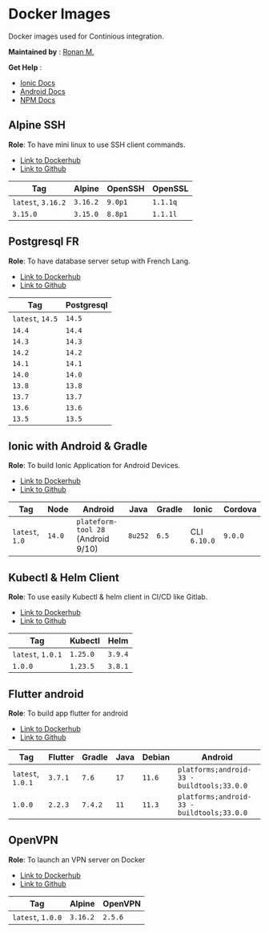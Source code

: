 # Docker Images

Docker images used for Continious integration.

**Maintained by** : [Ronan M.](https://github.com/ronronan)

**Get Help** :
* [Ionic Docs](https://ionicframework.com/docs)
* [Android Docs](https://developer.android.com/guide)
* [NPM Docs](https://docs.npmjs.com/)

## Alpine SSH

**Role**: To have mini linux to use SSH client commands.

* [Link to Dockerhub](https://hub.docker.com/r/ronronan/alpine-ssh-client)
* [Link to Github](https://github.com/ronronan/docker-images)

|Tag|Alpine|OpenSSH|OpenSSL|
|--|--|--|--|
| `latest`, `3.16.2` | `3.16.2` | `9.0p1` | `1.1.1q` |
| `3.15.0` | `3.15.0` | `8.8p1` | `1.1.1l` |

## Postgresql FR

**Role**: To have database server setup with French Lang.

* [Link to Dockerhub](https://hub.docker.com/r/ronronan/postgresql-fr)
* [Link to Github](https://github.com/ronronan/docker-images)

|Tag|Postgresql|
|--|--|
| `latest`, `14.5` | `14.5` |
| `14.4` | `14.4` |
| `14.3` | `14.3` |
| `14.2` | `14.2` |
| `14.1` | `14.1` |
| `14.0` | `14.0` |
| `13.8` | `13.8` |
| `13.7` | `13.7` |
| `13.6` | `13.6` |
| `13.5` | `13.5` |

## Ionic with Android & Gradle

**Role**: To build Ionic Application for Android Devices.

* [Link to Dockerhub](https://hub.docker.com/r/ronronan/ionic-android)
* [Link to Github](https://github.com/ronronan/docker-images)

|Tag|Node|Android|Java|Gradle|Ionic|Cordova|
|--|--|--|--|--|--|--|
| `latest`, `1.0` | `14.0` | `plateform-tool 28` (Android 9/10) | `8u252` | `6.5` | CLI `6.10.0` | `9.0.0` |

## Kubectl & Helm Client

**Role**: To use easily Kubectl & helm client in CI/CD like Gitlab.

* [Link to Dockerhub](https://hub.docker.com/r/ronronan/kubectl-helm-client)
* [Link to Github](https://github.com/ronronan/docker-images)

|Tag|Kubectl|Helm|
|--|--|--|
| `latest`, `1.0.1` | `1.25.0` | `3.9.4` |
| `1.0.0` | `1.23.5` | `3.8.1` |

## Flutter android

**Role**: To build app flutter for android

* [Link to Dockerhub](https://hub.docker.com/r/ronronan/flutter-android)
* [Link to Github](https://github.com/ronronan/docker-images)

|Tag|Flutter|Gradle|Java|Debian|Android|
|--|--|--|--|--|--|
| `latest`, `1.0.1` | `3.7.1` | `7.6` | `17` | `11.6` | `platforms;android-33 - buildtools;33.0.0` |
| `1.0.0` | `2.2.3` | `7.4.2` | `11` | `11.3` | `platforms;android-33 - buildtools;33.0.0` |

## OpenVPN

**Role**: To launch an VPN server on Docker

* [Link to Dockerhub](https://hub.docker.com/r/ronronan/openvpn)
* [Link to Github](https://github.com/ronronan/docker-images)

|Tag|Alpine|OpenVPN|
|--|--|--|
| `latest`, `1.0.0` | `3.16.2` | `2.5.6` |
